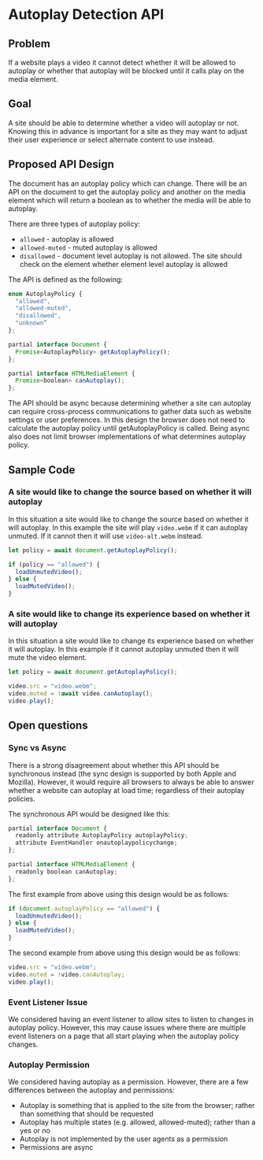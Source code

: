 # Autoplay Detection API

## Problem
If a website plays a video it cannot detect whether it will be allowed to autoplay or whether that autoplay will be blocked until it calls play on the media element.

## Goal
A site should be able to determine whether a video will autoplay or not. Knowing this in advance is important for a site as they may want to adjust their user experience or select alternate content to use instead.

## Proposed API Design
The document has an autoplay policy which can change. There will be an API on the document to get the autoplay policy and another on the media element which will return a boolean as to whether the media will be able to autoplay.

There are three types of autoplay policy:

 * `allowed` - autoplay is allowed
 * `allowed-muted` - muted autoplay is allowed
 * `disallowed` - document level autoplay is not allowed. The site should check on the element whether element level autoplay is allowed

The API is defined as the following:

```javascript
enum AutoplayPolicy {
  "allowed",
  "allowed-muted",
  "disallowed",
  "unknown”
};

partial interface Document {
  Promise<AutoplayPolicy> getAutoplayPolicy();
};

partial interface HTMLMediaElement {
  Promise<boolean> canAutoplay(); 
};
```

The API should be async because determining whether a site can autoplay can require cross-process communications to gather data such as website settings or user preferences. In this design the browser does not need to calculate the autoplay policy until getAutoplayPolicy is called. Being async also does not limit browser implementations of what determines autoplay policy.

## Sample Code

### A site would like to change the source based on whether it will autoplay

In this situation a site would like to change the source based on whether it will autoplay. In this example the site will play `video.webm` if it can autoplay unmuted. If it cannot then it will use `video-alt.webm` instead.

```javascript
let policy = await document.getAutoplayPolicy();

if (policy == "allowed") {
  loadUnmutedVideo();
} else {
  loadMutedVideo();
}
```

### A site would like to change its experience based on whether it will autoplay

In this situation a site would like to change its experience based on whether it will autoplay. In this example if it cannot autoplay unmuted then it will mute the video element.

```javascript
let policy = await document.getAutoplayPolicy();

video.src = "video.webm";
video.muted = !await video.canAutoplay();
video.play();
```

## Open questions

### Sync vs Async

There is a strong disagreement about whether this API should be synchronous instead (the sync design is supported by both Apple and Mozilla). However, it would require all browsers to always be able to answer whether a website can autoplay at load time; regardless of their autoplay policies.

The synchronous API would be designed like this:

```javascript
partial interface Document {
  readonly attribute AutoplayPolicy autoplayPolicy;
  attribute EventHandler onautoplaypolicychange;
};

partial interface HTMLMediaElement {
  readonly boolean canAutoplay; 
};
```

The first example from above using this design would be as follows:

```javascript
if (document.autoplayPolicy == "allowed") {
  loadUnmutedVideo();
} else {
  loadMutedVideo();
}
```

The second example from above using this design would be as follows:

```javascript
video.src = "video.webm";
video.muted = !video.canAutoplay;
video.play();
```

### Event Listener Issue

We considered having an event listener to allow sites to listen to changes in autoplay policy. However, this may cause issues where there are multiple event listeners on a page that all start playing when the autoplay policy changes.

### Autoplay Permission

We considered having autoplay as a permission. However, there are a few differences between the autoplay and permissions:

 * Autoplay is something that is applied to the site from the browser; rather than something that should be requested
 * Autoplay has multiple states (e.g. allowed, allowed-muted); rather than a yes or no
 * Autoplay is not implemented by the user agents as a permission
 * Permissions are async
